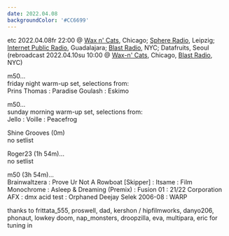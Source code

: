 ```yaml
---
date: 2022.04.08
backgroundColor: '#CC6699'
---
```


etc 2022.04.08fr 22:00 @ [Wax n' Cats](http://www.twitch.tv/waxncats), Chicago; [Sphere Radio](http://www.sphere-radio.net/), Leipzig; [Internet Public Radio](http://www.internetpublicradio.live/), Guadalajara; [Blast Radio](https://blastradio.com/kimochisound), NYC; Datafruits, Seoul  
(rebroadcast 2022.04.10su 10:00 @ [Wax-n' Cats](http://www.twitch.tv/waxncats), Chicago, [Blast Radio](https://blastradio.com/kimochisound), NYC)  

m50...  
friday night warm-up set, selections from:  
Prins Thomas : Paradise Goulash : Eskimo  

m50...  
sunday morning warm-up set, selections from:  
Jello : Voille : Peacefrog  

Shine Grooves (0m)  
no setlist  

Roger23 (1h 54m)...  
no setlist  

m50 (3h 54m)...  
Brainwaltzera : Prove Ur Not A Rowboat \[Skipper\] : Itsame : Film  
Monochrome : Asleep & Dreaming (Premix) : Fusion 01 : 21/22 Corporation  
AFX : dmx acid test : Orphaned Deejay Selek 2006-08 : WARP  

thanks to frittata\_555, proswell, dad, kershon / hipfilmworks, danyo206, phonaut, lowkey doom, nap\_monsters, droopzilla, eva, multipara, eric for tuning in